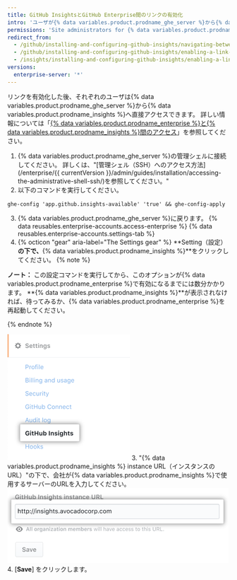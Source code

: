 ```yaml
---
title: GitHub InsightsとGitHub Enterprise間のリンクの有効化
intro: 'ユーザが{% data variables.product.prodname_ghe_server %}から{% data variables.product.prodname_insights %}へアクセスできるようにするリンクを有効化できます。'
permissions: 'Site administrators for {% data variables.product.prodname_ghe_server %} can enable a link between {% data variables.product.prodname_ghe_server %} and {% data variables.product.prodname_insights %}.'
redirect_from:
  - /github/installing-and-configuring-github-insights/navigating-between-github-insights-and-github-enterprise
  - /github/installing-and-configuring-github-insights/enabling-a-link-between-github-insights-and-github-enterprise
  - /insights/installing-and-configuring-github-insights/enabling-a-link-between-github-insights-and-github-enterprise
versions:
  enterprise-server: '*'
---
```


リンクを有効化した後、それぞれのユーザは{% data variables.product.prodname_ghe_server %}から{% data variables.product.prodname_insights %}へ直接アクセスできます。 詳しい情報については「[{% data variables.product.prodname_enterprise %}と{% data variables.product.prodname_insights %}間のアクセス](/insights/exploring-your-usage-of-github-enterprise/navigating-between-github-enterprise-and-github-insights)」を参照してください。

1. {% data variables.product.prodname_ghe_server %}の管理シェルに接続してください。 詳しくは、"[管理シェル（SSH）へのアクセス方法](/enterprise/{{ currentVersion }}/admin/guides/installation/accessing-the-administrative-shell-ssh/)を参照してください。"
2. 以下のコマンドを実行してください。
  ```shell
  ghe-config 'app.github.insights-available' 'true' && ghe-config-apply
  ```
3. {% data variables.product.prodname_ghe_server %}に戻ります。
{% data reusables.enterprise-accounts.access-enterprise %}
{% data reusables.enterprise-accounts.settings-tab %}
7. {% octicon "gear" aria-label="The Settings gear" %} **Setting（設定）**の下で、**{% data variables.product.prodname_insights %}**をクリックしてください。
  {% note %}

  **ノート：** この設定コマンドを実行してから、このオプションが{% data variables.product.prodname_enterprise %}で有効になるまでには数分かかります。 **{% data variables.product.prodname_insights %}**が表示されなければ、待ってみるか、{% data variables.product.prodname_enterprise %}を再起動してください。

  {% endnote %}

  ![{% data variables.product.prodname_insights %}タブ](/assets/images/help/business-accounts/github-insights-tab.png)
3. "{% data variables.product.prodname_insights %} instance URL（インスタンスのURL）"の下で、会社が{% data variables.product.prodname_insights %}で使用するサーバーのURLを入力してください。 ![{% data variables.product.prodname_insights %}インスタンスURL](/assets/images/help/business-accounts/insights-instance-url.png)
4. [**Save**] をクリックします。
